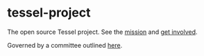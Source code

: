 # tessel-project
The open source Tessel project.
See the [mission](/Mission.md) and [get involved](/Contributing.md).

Governed by a committee outlined [here](/Governance.md).

